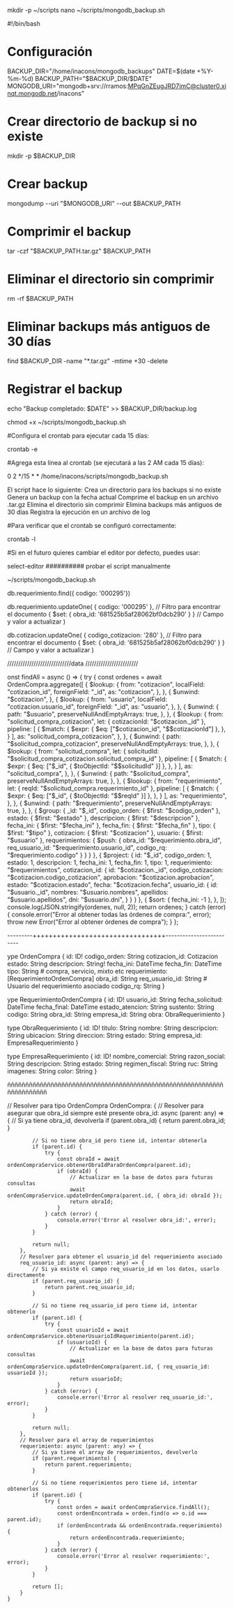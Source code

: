 mkdir -p ~/scripts
nano ~/scripts/mongodb_backup.sh


#!/bin/bash

# Configuración
BACKUP_DIR="/home/inacons/mongodb_backups"
DATE=$(date +%Y-%m-%d)
BACKUP_PATH="$BACKUP_DIR/$DATE"
MONGODB_URI="mongodb+srv://rramos:MPqGnZEugJRD7imC@cluster0.xinqt.mongodb.net/inacons"

# Crear directorio de backup si no existe
mkdir -p $BACKUP_DIR

# Crear backup
mongodump --uri "$MONGODB_URI" --out $BACKUP_PATH

# Comprimir el backup
tar -czf "$BACKUP_PATH.tar.gz" $BACKUP_PATH

# Eliminar el directorio sin comprimir
rm -rf $BACKUP_PATH

# Eliminar backups más antiguos de 30 días
find $BACKUP_DIR -name "*.tar.gz" -mtime +30 -delete

# Registrar el backup
echo "Backup completado: $DATE" >> $BACKUP_DIR/backup.log



chmod +x ~/scripts/mongodb_backup.sh

#Configura el crontab para ejecutar cada 15 días:

crontab -e

#Agrega esta línea al crontab (se ejecutará a las 2 AM cada 15 días):

0 2 */15 * * /home/inacons/scripts/mongodb_backup.sh

El script hace lo siguiente:
Crea un directorio para los backups si no existe
Genera un backup con la fecha actual
Comprime el backup en un archivo .tar.gz
Elimina el directorio sin comprimir
Elimina backups más antiguos de 30 días
Registra la ejecución en un archivo de log

#Para verificar que el crontab se configuró correctamente:

crontab -l


#Si en el futuro quieres cambiar el editor por defecto, puedes usar:

select-editor
########## probar el script manualmente 
 
~/scripts/mongodb_backup.sh 



db.requerimiento.find({ codigo: '000295'})


db.requerimiento.updateOne(
  { codigo: '000295' }, // Filtro para encontrar el documento
  { $set: { obra_id: '681525b5af28062bf0dcb290' } } // Campo y valor a actualizar
)


db.cotizacion.updateOne(
  { codigo_cotizacion: '280' }, // Filtro para encontrar el documento
  { $set: { obra_id: '681525b5af28062bf0dcb290' } } // Campo y valor a actualizar
)




/////////////////////////////data ////////////////////////


onst findAll = async () => {
  try {
    const ordenes = await OrdenCompra.aggregate([
      {
        $lookup: {
          from: "cotizacion",
          localField: "cotizacion_id",
          foreignField: "_id",
          as: "cotizacion",
        },
      },
      {
        $unwind: "$cotizacion",
      },
      {
        $lookup: {
          from: "usuario",
          localField: "cotizacion.usuario_id",
          foreignField: "_id",
          as: "usuario",
        },
      },
      {
        $unwind: {
          path: "$usuario",
          preserveNullAndEmptyArrays: true,
        },
      },
      {
        $lookup: {
          from: "solicitud_compra_cotizacion",
          let: { cotizacionId: "$cotizacion._id" },
          pipeline: [
            {
              $match: {
                $expr: { $eq: ["$cotizacion_id", "$$cotizacionId"] },
              },
            }
          ],
          as: "solicitud_compra_cotizacion",
        },
      },
      {
        $unwind: {
          path: "$solicitud_compra_cotizacion",
          preserveNullAndEmptyArrays: true,
        },
      },
      {
        $lookup: {
          from: "solicitud_compra",
          let: { solicitudId: "$solicitud_compra_cotizacion.solicitud_compra_id" },
          pipeline: [
            {
              $match: {
                $expr: { $eq: ["$_id", { $toObjectId: "$$solicitudId" }] },
              },
            }
          ],
          as: "solicitud_compra",
        },
      },
      {
        $unwind: {
          path: "$solicitud_compra",
          preserveNullAndEmptyArrays: true,
        },
      },
      {
        $lookup: {
          from: "requerimiento",
          let: { reqId: "$solicitud_compra.requerimiento_id" },
          pipeline: [
            {
              $match: {
                $expr: { $eq: ["$_id", { $toObjectId: "$$reqId" }] },
              },
            }
          ],
          as: "requerimiento",
        },
      },
      {
        $unwind: {
          path: "$requerimiento",
          preserveNullAndEmptyArrays: true,
        },
      },
      {
        $group: {
          _id: "$_id",
          codigo_orden: { $first: "$codigo_orden" },
          estado: { $first: "$estado" },
          descripcion: { $first: "$descripcion" },
          fecha_ini: { $first: "$fecha_ini" },
          fecha_fin: { $first: "$fecha_fin" },
          tipo: { $first: "$tipo" },
          cotizacion: { $first: "$cotizacion" },
          usuario: { $first: "$usuario" },
          requerimientos: {
            $push: {
              obra_id: "$requerimiento.obra_id",
              req_usuario_id: "$requerimiento.usuario_id",
              codigo_rq: "$requerimiento.codigo"
            }
          }
        }
      },
      {
        $project: {
          id: "$_id",
          codigo_orden: 1,
          estado: 1,
          descripcion: 1,
          fecha_ini: 1,
          fecha_fin: 1,
          tipo: 1,
          requerimiento: "$requerimientos",
          cotizacion_id: {
            id: "$cotizacion._id",
            codigo_cotizacion: "$cotizacion.codigo_cotizacion",
            aprobacion: "$cotizacion.aprobacion",
            estado: "$cotizacion.estado",
            fecha: "$cotizacion.fecha",
            usuario_id: {
              id: "$usuario._id",
              nombres: "$usuario.nombres",
              apellidos: "$usuario.apellidos",
              dni: "$usuario.dni",
            }
          }
        }
      },
      {
        $sort: { fecha_ini: -1 },
      },
    ]);
    console.log(JSON.stringify(ordenes, null, 2));
    return ordenes;
  } catch (error) {
    console.error("Error al obtener todas las órdenes de compra:", error);
    throw new Error("Error al obtener órdenes de compra");
  }
};


---------+++++++++++++++++++++++++++++++++-------------------------

ype OrdenCompra {
  id: ID!
  codigo_orden: String
  cotizacion_id: Cotizacion
  estado: String
  descripcion: String!
  fecha_ini: DateTime
  fecha_fin: DateTime
  tipo: String # compra, servicio, mixto etc
  requerimiento: [RequerimientoOrdenCompra]
  obra_id: String
  req_usuario_id: String # Usuario del requerimiento asociado
  codigo_rq: String
}


ype RequerimientoOrdenCompra {
  id: ID!
  usuario_id: String
  fecha_solicitud: DateTime
  fecha_final: DateTime
  estado_atencion: String
  sustento: String
  codigo: String
  obra_id: String
  empresa_id: String
  obra: ObraRequerimiento
}

type ObraRequerimiento {
  id: ID!
  titulo: String
  nombre: String
  descripcion: String
  ubicacion: String
  direccion: String
  estado: String
  empresa_id: EmpresaRequerimiento
}

type EmpresaRequerimiento {
  id: ID!
  nombre_comercial: String
  razon_social: String
  descripcion: String
  estado: String
  regimen_fiscal: String
  ruc: String
  imagenes: String
  color: String
}


ñññññññññññññññññññññññññññññññññññññññññññññññññññññññññññññññññññññññ


// Resolver para tipo OrdenCompra
    OrdenCompra: {
        // Resolver para asegurar que obra_id siempre esté presente
        obra_id: async (parent: any) => {
            // Si ya tiene obra_id, devolverla
            if (parent.obra_id) {
                return parent.obra_id;
            }
            
            // Si no tiene obra_id pero tiene id, intentar obtenerla
            if (parent.id) {
                try {
                    const obraId = await ordenCompraService.obtenerObraIdParaOrdenCompra(parent.id);
                    if (obraId) {
                        // Actualizar en la base de datos para futuras consultas
                        await ordenCompraService.updateOrdenCompra(parent.id, { obra_id: obraId });
                        return obraId;
                    }
                } catch (error) {
                    console.error('Error al resolver obra_id:', error);
                }
            }
            
            return null;
        },
        // Resolver para obtener el usuario_id del requerimiento asociado
        req_usuario_id: async (parent: any) => {
            // Si ya existe el campo req_usuario_id en los datos, usarlo directamente
            if (parent.req_usuario_id) {
                return parent.req_usuario_id;
            }
            
            // Si no tiene req_usuario_id pero tiene id, intentar obtenerlo
            if (parent.id) {
                try {
                    const usuarioId = await ordenCompraService.obtenerUsuarioIdRequerimiento(parent.id);
                    if (usuarioId) {
                        // Actualizar en la base de datos para futuras consultas
                        await ordenCompraService.updateOrdenCompra(parent.id, { req_usuario_id: usuarioId });
                        return usuarioId;
                    }
                } catch (error) {
                    console.error('Error al resolver req_usuario_id:', error);
                }
            }
            
            return null;
        },
        // Resolver para el array de requerimientos
        requerimiento: async (parent: any) => {
            // Si ya tiene el array de requerimientos, devolverlo
            if (parent.requerimiento) {
                return parent.requerimiento;
            }
            
            // Si no tiene requerimientos pero tiene id, intentar obtenerlos
            if (parent.id) {
                try {
                    const orden = await ordenCompraService.findAll();
                    const ordenEncontrada = orden.find(o => o.id === parent.id);
                    if (ordenEncontrada && ordenEncontrada.requerimiento) {
                        return ordenEncontrada.requerimiento;
                    }
                } catch (error) {
                    console.error('Error al resolver requerimiento:', error);
                }
            }
            
            return [];
        }
    }
